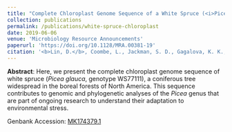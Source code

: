 ```yaml
---
title: "Complete Chloroplast Genome Sequence of a White Spruce (<i>Picea glauca</i>, Genotype WS77111) from Eastern Canada"
collection: publications
permalink: /publications/white-spruce-chloroplast
date: 2019-06-06
venue: 'Microbiology Resource Announcements'
paperurl: 'https://doi.org/10.1128/MRA.00381-19'
citation: '<b>Lin, D.</b>, Coombe, L., Jackman, S. D., Gagalova, K. K., Warren, R. L., Hammond, S. A., Kirk, H., Pandoh, P., Zhao, Y., Moore, R. A., Mungall, A. J., Ritland, C., Jaquish, B., Isabel, N., Bousquet, J., Jones, S. J. M., Bohlmann, J., & Birol, I. (2019). &quot;Complete Chloroplast Genome Sequence of a White Spruce (<i>Picea glauca</i>, Genotype WS77111) from Eastern Canada.&quot; <i>Microbiology Resource Announcements</i>, 8(23).'
---
```


**Abstract**: Here, we present the complete chloroplast genome sequence of white spruce (_Picea glauca_, genotype WS77111), a coniferous tree widespread in the boreal forests of North America. This sequence contributes to genomic and phylogenetic analyses of the _Picea_ genus that are part of ongoing research to understand their adaptation to environmental stress.

Genbank Accession: [MK174379.1](https://www.ncbi.nlm.nih.gov/nuccore/MK174379.1)
